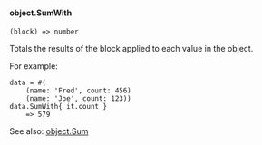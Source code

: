 #### object.SumWith

``` suneido
(block) => number
```

Totals the results of the block applied to each value in the object.

For example:

``` suneido
data = #(
    (name: 'Fred', count: 456)
    (name: 'Joe', count: 123))
data.SumWith{ it.count }
    => 579
```

See also: [object.Sum](<object.Sum.md>)